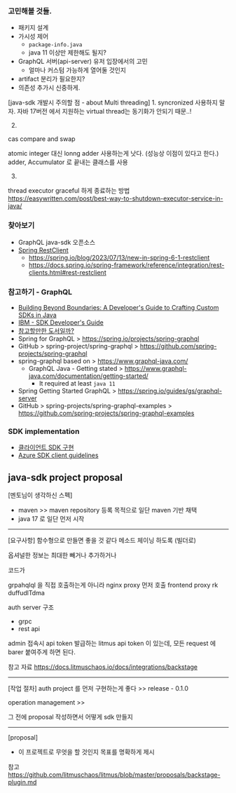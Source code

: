 
### 고민해볼 것들.
- 패키지 설계
- 가시성 제어
  - `package-info.java`
  - java 11 이상만 제한해도 될지?
- GraphQL 서버(api-server) 유저 입장에서의 고민
  - 얼마나 커스텀 가능하게 열어둘 것인지
- artifact 분리가 필요한지?
- 의존성 추가시 신중하게.

[java-sdk 개발시 주의할 점 - about Multi threading]
1.
syncronized 사용하지 말자.
자바 17버전 에서 지원하는 virtual thread는 동기화가 안되기 때문..!

2.
cas compare and swap

atomic integer 대신
lonng adder 사용하는게 낫다. (성능상 이점이 있다고 한다.)
adder, Accumulator 로 끝내는 클래스를 사용

3.
thread executor graceful 하게 종료하는 방법
https://easywritten.com/post/best-way-to-shutdown-executor-service-in-java/



### 찾아보기
- GraphQL java-sdk 오픈소스
- [Spring RestClient](https://github.com/spring-projects/spring-framework/tree/main/spring-web/src/main/java/org/springframework/http/client)
  - https://spring.io/blog/2023/07/13/new-in-spring-6-1-restclient
  - https://docs.spring.io/spring-framework/reference/integration/rest-clients.html#rest-restclient
### 참고하기 - GraphQL
- [Building Beyond Boundaries: A Developer's Guide to Crafting Custom SDKs in Java](https://blogs.halodoc.io/sdks-in-action-real-world-examples-of-java-sdk-success-stories/)
- [IBM - SDK Developer's Guide](https://www.ibm.com/docs/en/taddm/7.3.0?topic=integration-sdk-developers-guide)
- [참고할만한 도서일까?](https://product.kyobobook.co.kr/detail/S000003573657)
- Spring for GraphQL > https://spring.io/projects/spring-graphql
- GitHub > spring-project/spring-graphql > https://github.com/spring-projects/spring-graphql
- spring-graphql based on > https://www.graphql-java.com/
  - GraphQL Java - Getting stated > https://www.graphql-java.com/documentation/getting-started/
    - It required at least `java 11`
- Spring Getting Started GraphQL > https://spring.io/guides/gs/graphql-server
- GitHub > spring-projects/spring-graphql-examples > https://github.com/spring-projects/spring-graphql-examples

### SDK implementation
- [클라이언트 SDK 구현](https://learn.microsoft.com/ko-kr/azure/architecture/best-practices/api-implementation?source=recommendations#implement-a-client-sdk)
- [Azure SDK client guidelines](https://azure.github.io/azure-sdk/general_azurecore.html)


## java-sdk project proposal

[멘토님이 생각하신 스펙]
- maven >> maven repository 등록 목적으로 일단 maven 기반 채택
- java 17 로 일단 먼저 시작

---
[요구사항]
함수형으로 만들면 좋을 것 같다
메소드 체이닝 하도록 (빌더로)

옵셔널한 정보는 최대한 빼거나 추가하거나

코드가 

grpahqlql 을 직접 호출하는게 아니라 nginx proxy 먼저 호출
frontend proxy rk duffudlTdma

auth server 구조
- grpc 
- rest api

admin 접속시 api token 발급하는
litmus api token 이 있는데,
모든 request 에 barer 붙여주게 하면 된다.

참고 자료
https://docs.litmuschaos.io/docs/integrations/backstage 

---
[작업 절차]
auth 
project 를 먼저 구현하는게 좋다 >> release - 0.1.0 

operation management >> 

그 전에 
proposal 작성하면서 어떻게 sdk 만들지

---
[proposal]
- 이 프로젝트로 무엇을 할 것인지 목표를 명확하게 제시

참고
https://github.com/litmuschaos/litmus/blob/master/proposals/backstage-plugin.md

